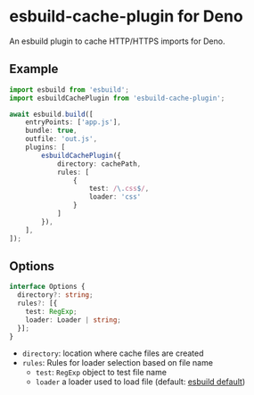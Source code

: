 # esbuild-cache-plugin for Deno

An esbuild plugin to cache HTTP/HTTPS imports for Deno.

## Example

```typescript
import esbuild from 'esbuild';
import esbuildCachePlugin from 'esbuild-cache-plugin';

await esbuild.build([
    entryPoints: ['app.js'],
    bundle: true,
    outfile: 'out.js',
    plugins: [
        esbuildCachePlugin({
            directory: cachePath,
            rules: [
                {
                    test: /\.css$/,
                    loader: 'css'
                }
            ]
        }),
    ],
]);
```

## Options

```typescript
interface Options {
  directory?: string;
  rules?: [{
    test: RegExp;
    loader: Loader | string;
  }];
}
```

- `directory`: location where cache files are created
- `rules`: Rules for loader selection based on file name
    - `test`: `RegExp` object to test file name
    - `loader` a loader used to load file (default: [esbuild default](https://esbuild.github.io/plugins/#on-load-results))
